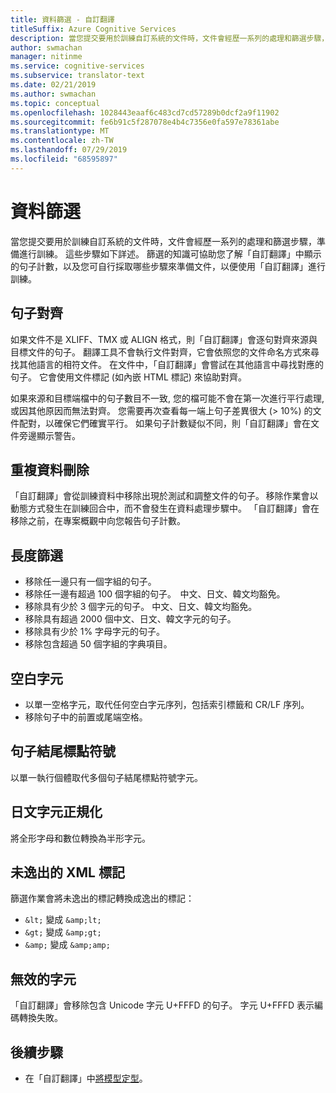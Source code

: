```yaml
---
title: 資料篩選 - 自訂翻譯
titleSuffix: Azure Cognitive Services
description: 當您提交要用於訓練自訂系統的文件時，文件會經歷一系列的處理和篩選步驟，準備進行訓練。
author: swmachan
manager: nitinme
ms.service: cognitive-services
ms.subservice: translator-text
ms.date: 02/21/2019
ms.author: swmachan
ms.topic: conceptual
ms.openlocfilehash: 1028443eaaf6c483cd7cd57289b0dcf2a9f11902
ms.sourcegitcommit: fe6b91c5f287078e4b4c7356e0fa597e78361abe
ms.translationtype: MT
ms.contentlocale: zh-TW
ms.lasthandoff: 07/29/2019
ms.locfileid: "68595897"
---
```

# <a name="data-filtering"></a>資料篩選

當您提交要用於訓練自訂系統的文件時，文件會經歷一系列的處理和篩選步驟，準備進行訓練。 這些步驟如下詳述。 篩選的知識可協助您了解「自訂翻譯」中顯示的句子計數，以及您可自行採取哪些步驟來準備文件，以便使用「自訂翻譯」進行訓練。

## <a name="sentence-alignment"></a>句子對齊
如果文件不是 XLIFF、TMX 或 ALIGN 格式，則「自訂翻譯」會逐句對齊來源與目標文件的句子。 翻譯工具不會執行文件對齊，它會依照您的文件命名方式來尋找其他語言的相符文件。 在文件中，「自訂翻譯」會嘗試在其他語言中尋找對應的句子。 它會使用文件標記 (如內嵌 HTML 標記) 來協助對齊。  

如果來源和目標端檔中的句子數目不一致, 您的檔可能不會在第一次進行平行處理, 或因其他原因而無法對齊。 您需要再次查看每一端上句子差異很大 (> 10%) 的文件配對，以確保它們確實平行。 如果句子計數疑似不同，則「自訂翻譯」會在文件旁邊顯示警告。  


## <a name="deduplication"></a>重複資料刪除
「自訂翻譯」會從訓練資料中移除出現於測試和調整文件的句子。 移除作業會以動態方式發生在訓練回合中，而不會發生在資料處理步驟中。 「自訂翻譯」會在移除之前，在專案概觀中向您報告句子計數。  

## <a name="length-filter"></a>長度篩選
* 移除任一邊只有一個字組的句子。
* 移除任一邊有超過 100 個字組的句子。  中文、日文、韓文均豁免。
* 移除具有少於 3 個字元的句子。 中文、日文、韓文均豁免。
* 移除具有超過 2000 個中文、日文、韓文字元的句子。
* 移除具有少於 1% 字母字元的句子。
* 移除包含超過 50 個字組的字典項目。

## <a name="white-space"></a>空白字元
* 以單一空格字元，取代任何空白字元序列，包括索引標籤和 CR/LF 序列。
* 移除句子中的前置或尾端空格。

## <a name="sentence-end-punctuation"></a>句子結尾標點符號
以單一執行個體取代多個句子結尾標點符號字元。  

## <a name="japanese-character-normalization"></a>日文字元正規化
將全形字母和數位轉換為半形字元。

## <a name="unescaped-xml-tags"></a>未逸出的 XML 標記
篩選作業會將未逸出的標記轉換成逸出的標記：
* `&lt;` 變成 `&amp;lt;`
* `&gt;` 變成 `&amp;gt;`
* `&amp;` 變成 `&amp;amp;`

## <a name="invalid-characters"></a>無效的字元
「自訂翻譯」會移除包含 Unicode 字元 U+FFFD 的句子。 字元 U+FFFD 表示編碼轉換失敗。

## <a name="next-steps"></a>後續步驟

- 在「自訂翻譯」中[將模型定型](how-to-train-model.md)。
